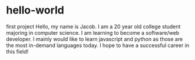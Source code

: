 # hello-world
first project
Hello, my name is Jacob. I am a 20 year old college student majoring in computer science. I am learning to become a software/web developer. I mainly would like to learn javascript and python as those are the most in-demand languages today. I hope to have a successful career in this field!
